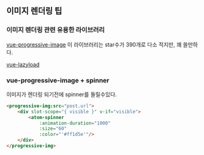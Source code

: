 ## 이미지 렌더링 팁

### 이미지 렌더링 관련 유용한 라이브러리 

[vue-progressive-image](https://github.com/MatteoGabriele/vue-progressive-image)
 이 라이브러리는 star수가 390개로 다소 적지만, 꽤 쓸만하다. 

 [vue-lazyload](https://github.com/hilongjw/vue-lazyload)

### vue-progressive-image + spinner

이미지가 렌더링 되기전에 spinner를 돌릴수있다.

```html
<progressive-img:src="post.url">
    <div slot-scope="{ visible }" v-if="visible">
        <atom-spinner
            :animation-duration="1000"
            :size="60"
            :color="'#ff1d5e'"/>
    </div>
</progressive-img>
```